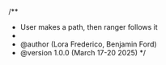 /**
 * User makes a path, then ranger follows it
 *
 * @author (Lora Frederico, Benjamin Ford)
 * @version 1.0.0 (March 17-20 2025)
 */
